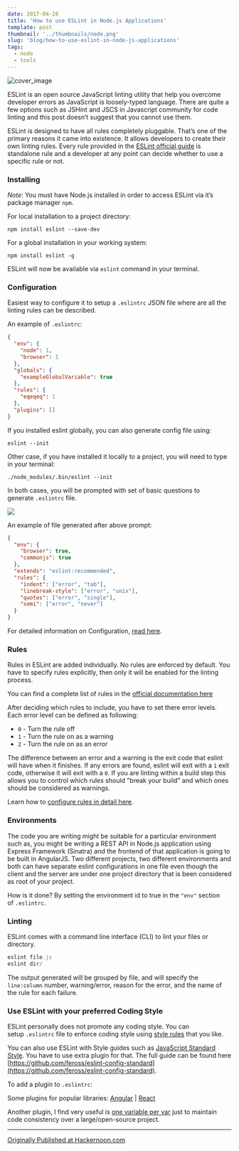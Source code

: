 ```yaml
---
date: 2017-04-28
title: 'How to use ESLint in Node.js Applications'
template: post
thumbnail: '../thumbnails/node.png'
slug: 'blog/how-to-use-eslint-in-node-js-applications'
tags:
  - node
  - tools
---
```


![cover_image](https://miro.medium.com/max/1400/0*Ktrwh00dFMh7e_ma.png)

ESLint is an open source JavaScript linting utility that help you overcome developer errors as JavaScript is loosely-typed language. There are quite a few options such as JSHint and JSCS in Javascript community for code linting and this post doesn’t suggest that you cannot use them.

ESLint is designed to have all rules completely pluggable. That’s one of the primary reasons it came into existence. It allows developers to create their own linting rules. Every rule provided in the [ESLint official guide](http://eslint.org/docs/user-guide) is standalone rule and a developer at any point can decide whether to use a specific rule or not.

### Installing

_Note_: You must have Node.js installed in order to access ESLint via it’s package manager `npm`.

For local installation to a project directory:

```shell
npm install eslint --save-dev
```

For a global installation in your working system:

```shell
npm install eslint -g
```

ESLint will now be available via `eslint` command in your terminal.

### Configuration

Easiest way to configure it to setup a `.eslintrc` JSON file where are all the linting rules can be described.

An example of `.eslintrc`:

```json
{
  "env": {
    "node": 1,
    "browser": 1
  },
  "globals": {
    "exampleGlobalVariable": true
  },
  "rules": {
    "eqeqeq": 1
  },
  "plugins": []
}
```

If you installed eslint globally, you can also generate config file using:

```shell
eslint --init
```

Other case, if you have installed it locally to a project, you will need to type in your terminal:

```shell
./node_modules/.bin/eslint --init
```

In both cases, you will be prompted with set of basic questions to generate `.eslintrc` file.

![](https://cdn-images-1.medium.com/max/800/0*RMPR1vjmB6jsHtHw.png)

An example of file generated after above prompt:

```json
{
  "env": {
    "browser": true,
    "commonjs": true
  },
  "extends": "eslint:recommended",
  "rules": {
    "indent": ["error", "tab"],
    "linebreak-style": ["error", "unix"],
    "quotes": ["error", "single"],
    "semi": ["error", "never"]
  }
}
```

For detailed information on Configuration, [read here](http://eslint.org/docs/user-guide/configuring).

### Rules

Rules in ESLint are added individually. No rules are enforced by default. You have to specify rules explicitly, then only it will be enabled for the linting process.

You can find a complete list of rules in the [official documentation here](http://eslint.org/docs/rules/)

After deciding which rules to include, you have to set there error levels. Each error level can be defined as following:

- `0` - Turn the rule off
- `1` - Turn the rule on as a warning
- `2` - Turn the rule on as an error

The difference between an error and a warning is the exit code that eslint will have when it finishes. If any errors are found, eslint will exit with a `1` exit code, otherwise it will exit with a `0`. If you are linting within a build step this allows you to control which rules should "break your build" and which ones should be considered as warnings.

Learn how to [configure rules in detail here](http://eslint.org/docs/user-guide/configuring#configuring-rules).

### Environments

The code you are writing might be suitable for a particular environment such as, you might be writing a REST API in Node.js application using Express Framework (Sinatra) and the frontend of that application is going to be built in AngularJS. Two different projects, two different environments and both can have separate eslint configurations in one file even though the client and the server are under one project directory that is been considered as root of your project.

How is it done? By setting the environment id to true in the `"env"` section of `.eslintrc`.

### Linting

ESLint comes with a command line interface (CLI) to lint your files or directory.

```js
eslint file.js
eslint dir/
```

The output generated will be grouped by file, and will specify the `line:column` number, warning/error, reason for the error, and the name of the rule for each failure.

### Use ESLint with your preferred Coding Style

ESLint personally does not promote any coding style. You can setup `.eslintrc` file to enforce coding style using [style rules](http://eslint.org/docs/rules/#stylistic-issues) that you like.

You can also use ESLint with Style guides such as [JavaScript Standard Style](http://standardjs.com/). You have to use extra plugin for that. The full guide can be found here [https://github.com/feross/eslint-config-standard](https://github.com/feross/eslint-config-standard).

To add a plugin to `.eslintrc`:

Some plugins for popular libraries: [Angular](https://www.npmjs.com/package/eslint-plugin-angular) | [React](https://www.npmjs.com/package/eslint-plugin-react)

Another plugin, I find very useful is [one variable per var](https://www.npmjs.com/package/eslint-plugin-one-variable-per-var) just to maintain code consistency over a large/open-source project.

---

[Originally Published at Hackernoon.com](https://medium.com/hackernoon/how-to-use-eslint-in-node-js-applications-cc4b2298ce55)
